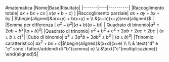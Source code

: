 #matematica 
|Nome|Base|Risultato|
|-------|----|----------|
|Raccoglimento totale| $ax+bx+cx$ | $x(a+b+c)$ |
|Raccoglimento parziale| $ax+ay+bx+by$ | $\begin{aligned}&a(x+y) + b(x+y) = \\ &(a+b)(x+y)\end{aligned}$ |
|Somma per differenza | $a^2-b^2$|$(a+b)(a-b)$|
| Quadrato di binomio|$a^2\pm2ab+b^2$|${(a+b)}^2$|
|Quadrato di trinomio| $a^2+b^2+c^2\pm 2ab\pm 2ac \pm 2bc$ | ${(a\pm b\pm c)}^2$|
|Cubo di binomio| $a^3\pm 3a^2b + 3ab^2\pm b^3$ | ${(a\pm b)}^3$|
|Trinomio caratteristico| $ax^2+bx+c$|$\begin{aligned}&(x+d)(x+e) \\ \\ & \text{"d" e "e" sono i fattori/addendi di "b"(somma) e} \\ &\text{"c"(moltiplicazione)} \end{aligned}$|

